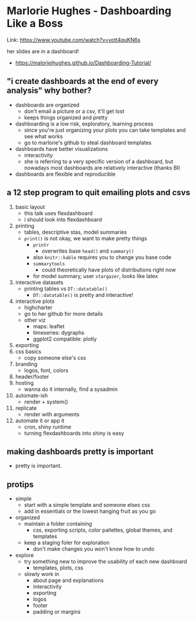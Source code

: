# Marlorie Hughes - Dashboarding Like a Boss
Link: https://www.youtube.com/watch?v=yott4quKN6s

her slides are in a dashboard!
- https://maloriejhughes.github.io/Dashboarding-Tutorial/
## "i create dashboards at the end of every analysis" why bother? 
- dashboards are organized
    - don't email a picture or a csv, it'll get lost
    - keeps things organized and pretty
- dashboarding is a low risk, exploratory, learning process
    - since you're just organizing your plots you can take templates and see what works
    - go to marlorie's github to steal dashboard templates
- dashboards have better visualizations
    - interactivity
    - she is referring to a very specific version of a dashboard, but nowadays most dashboards are relatively interactive (thanks BI)
- dashboards are flexible and reproducible

## a 12 step program to quit emailing plots and csvs
1. basic layout
    - this talk uses flexdashboard
    - i should look into flexdashboard
1. printing
    - tables, descriptive stas, model summaries
    - `print()` is not okay, we want to make pretty things
        - `printr`
            - overwrites base `head()` and `summary()`
        - also `knitr::kable`
            requires you to change you base code
        - `summarytools`
            - could theoretically have plots of distributions right now
        - for model summary, user `stargazer`, looks like latex
1. interactive datasets
    - printing tables vs `DT::datatable()`
        - `DT::datatable()` is pretty and interactive!
1. interactive plots 
    - highcharter
    - go to her github for more details
    - other viz
        - maps: leaflet
        - timeseries: dygraphs
        - ggplot2 compatible: plotly
1. exporting
1. css basics
    - copy someone else's css
1. branding
    - logos, font, colors
1. header/footer
1. hosting
    - wanna do it internally, find a sysadmin
1. automate-ish
    - render + system()
1. replicate
    - render with arguments
1. automate it or app it
    - cron, shiny runtime
    - turning flexdashboards into shiny is easy

## making dashboards pretty is important
- pretty is important.

## protips
- simple
    - start with a simple template and someone elses css
    - add in essentials or the lowest hanging fruit as you go
- organized
    - maintain a folder containing
        - css, exporting scripts, color pallettes, global themes, and templates
    - keep a staging foler for exploration
        - don't make changes you won't know how to undo
- explore
    - try something new to improve the usability of each new dashboard
        - templates, plots, css
    - slowly work in
        - about page and explanations
        - interactivity
        - exporting
        - logos
        - footer
        - padding or margins
